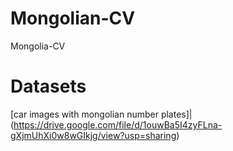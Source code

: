 # Mongolian-CV
Mongolia-CV

# Datasets
[car images with mongolian number plates]|(https://drive.google.com/file/d/1ouwBa5I4zyFLna-gXjmUhXi0w8wGIkjg/view?usp=sharing)

